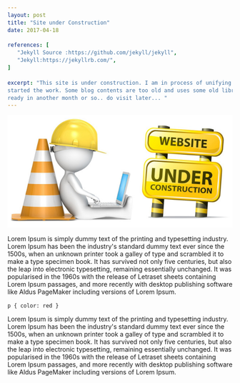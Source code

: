 ```yaml
---
layout: post
title: "Site under Construction"
date: 2017-04-18

references: [
   "Jekyll Source :https://github.com/jekyll/jekyll",
   "Jekyll:https://jekyllrb.com/", 
]

excerpt: "This site is under construction. I am in process of unifying couple of my blogs into single site using Jekyll and Github pages. I just 
started the work. Some blog contents are too old and uses some old libraries and I need to port them to use latest libraries. Hope this will be 
ready in another month or so.. do visit later... "
---
```



<img src='/images/underconstruction.jpg' class='img-responsive'>

Lorem Ipsum is simply dummy text of the printing and typesetting industry. Lorem Ipsum has been the industry's standard dummy text ever since the 1500s, when an unknown printer took a galley of type and scrambled it to make a type specimen book. It has survived not only five centuries, but also the leap into electronic typesetting, remaining essentially unchanged. It was popularised in the 1960s with the release of Letraset sheets containing Lorem Ipsum passages, and more recently with desktop publishing software like Aldus PageMaker including versions of Lorem Ipsum.
<pre><code class="language-css">p { color: red }</code></pre>
Lorem Ipsum is simply dummy text of the printing and typesetting industry. Lorem Ipsum has been the industry's standard dummy text ever since the 1500s, when an unknown printer took a galley of type and scrambled it to make a type specimen book. It has survived not only five centuries, but also the leap into electronic typesetting, remaining essentially unchanged. It was popularised in the 1960s with the release of Letraset sheets containing Lorem Ipsum passages, and more recently with desktop publishing software like Aldus PageMaker including versions of Lorem Ipsum. 



  

